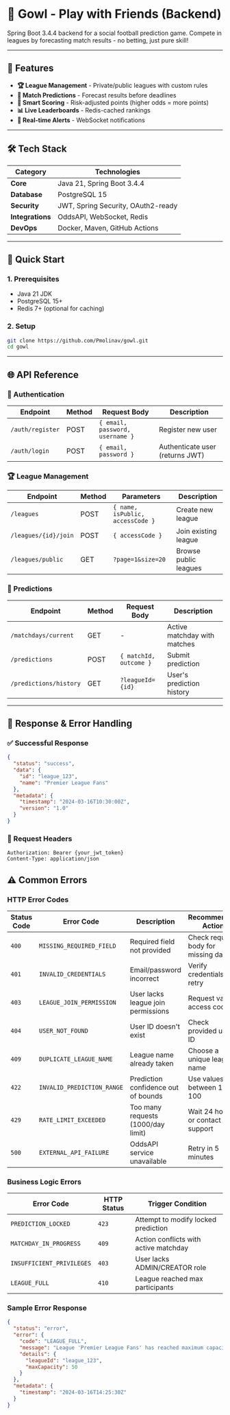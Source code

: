# 🚀 Gowl - Play with Friends (Backend)

Spring Boot 3.4.4 backend for a social football prediction game. Compete in leagues by forecasting match results - no betting, just pure skill!

---

## 📌 Features
- **🏆 League Management** - Private/public leagues with custom rules
- **🔮 Match Predictions** - Forecast results before deadlines
- **🎯 Smart Scoring** - Risk-adjusted points (higher odds = more points)
- **📊 Live Leaderboards** - Redis-cached rankings
- **🔔 Real-time Alerts** - WebSocket notifications

---

## 🛠️ Tech Stack
| Category       | Technologies                          |
|----------------|---------------------------------------|
| **Core**       | Java 21, Spring Boot 3.4.4           |
| **Database**   | PostgreSQL 15                         |
| **Security**   | JWT, Spring Security, OAuth2-ready    |
| **Integrations**| OddsAPI, WebSocket, Redis             |
| **DevOps**     | Docker, Maven, GitHub Actions         |

---

## 🚀 Quick Start

### 1. Prerequisites
- Java 21 JDK
- PostgreSQL 15+
- Redis 7+ (optional for caching)



### 2. Setup
```bash
git clone https://github.com/Pmolinav/gowl.git
cd gowl
```

---
## 🌐 API Reference

### **🔐 Authentication**
| Endpoint                | Method | Request Body                          | Description                     |
|-------------------------|--------|---------------------------------------|---------------------------------|
| `/auth/register`        | POST   | `{ email, password, username }`      | Register new user               |
| `/auth/login`           | POST   | `{ email, password }`                | Authenticate user (returns JWT) |

### **🏆 League Management**
| Endpoint                     | Method | Parameters                           | Description                     |
|------------------------------|--------|--------------------------------------|---------------------------------|
| `/leagues`                   | POST   | `{ name, isPublic, accessCode }`    | Create new league               |
| `/leagues/{id}/join`         | POST   | `{ accessCode }`                    | Join existing league            |
| `/leagues/public`            | GET    | `?page=1&size=20`                   | Browse public leagues           |

### **🔮 Predictions**
| Endpoint                     | Method | Request Body                        | Description                     |
|------------------------------|--------|--------------------------------------|---------------------------------|
| `/matchdays/current`         | GET    | -                                   | Active matchday with matches    |
| `/predictions`               | POST   | `{ matchId, outcome }`              | Submit prediction               |
| `/predictions/history`       | GET    | `?leagueId={id}`                    | User's prediction history       |

---

## 📡 Response & Error Handling

### **✅ Successful Response**
```json
{
  "status": "success",
  "data": {
    "id": "league_123",
    "name": "Premier League Fans"
  },
  "metadata": {
    "timestamp": "2024-03-16T10:30:00Z",
    "version": "1.0"
  }
}
```

### **📌 Request Headers**
```http
Authorization: Bearer {your_jwt_token}
Content-Type: application/json
```

## ⚠️ Common Errors

### **HTTP Error Codes**
| Status Code | Error Code                   | Description                           | Recommended Action                  |
|-------------|------------------------------|---------------------------------------|-------------------------------------|
| `400`       | `MISSING_REQUIRED_FIELD`     | Required field not provided           | Check request body for missing data |
| `401`       | `INVALID_CREDENTIALS`        | Email/password incorrect              | Verify credentials and retry        |
| `403`       | `LEAGUE_JOIN_PERMISSION`     | User lacks league join permissions    | Request valid access code           |
| `404`       | `USER_NOT_FOUND`             | User ID doesn't exist                 | Check provided user ID              |
| `409`       | `DUPLICATE_LEAGUE_NAME`      | League name already taken             | Choose a unique league name         |
| `422`       | `INVALID_PREDICTION_RANGE`   | Prediction confidence out of bounds   | Use values between 1-100            |
| `429`       | `RATE_LIMIT_EXCEEDED`        | Too many requests (1000/day limit)    | Wait 24 hours or contact support    |
| `500`       | `EXTERNAL_API_FAILURE`       | OddsAPI service unavailable           | Retry in 5 minutes                  |

### **Business Logic Errors**
| Error Code                  | HTTP Status | Trigger Condition                    |
|-----------------------------|-------------|---------------------------------------|
| `PREDICTION_LOCKED`         | `423`       | Attempt to modify locked prediction   |
| `MATCHDAY_IN_PROGRESS`      | `409`       | Action conflicts with active matchday |
| `INSUFFICIENT_PRIVILEGES`   | `403`       | User lacks ADMIN/CREATOR role         |
| `LEAGUE_FULL`               | `410`       | League reached max participants       |

### **Sample Error Response**
```json
{
  "status": "error",
  "error": {
    "code": "LEAGUE_FULL",
    "message": "League 'Premier League Fans' has reached maximum capacity (50/50 players)",
    "details": {
      "leagueId": "league_123",
      "maxCapacity": 50
    }
  },
  "metadata": {
    "timestamp": "2024-03-16T14:25:30Z"
  }
}